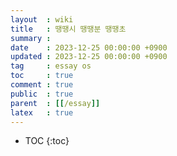 ```yaml
---
layout  : wiki
title   : 땡땡시 땡땡분 땡땡초
summary :
date    : 2023-12-25 00:00:00 +0900
updated : 2023-12-25 00:00:00 +0900
tag     : essay os
toc     : true
comment : true
public  : true
parent  : [[/essay]]
latex   : true
---
```

* TOC
{:toc}


